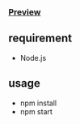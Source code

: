 ### [Preview](https://colors-app.netlify.app)

## requirement
- Node.js

## usage
- npm install
- npm start
